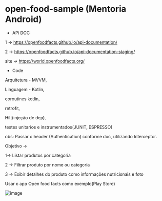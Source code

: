 # open-food-sample (Mentoria Android)

- APi DOC

1 -> https://openfoodfacts.github.io/api-documentation/

2 -> https://openfoodfacts.github.io/api-documentation-staging/

site -> https://world.openfoodfacts.org/


- Code

Arquitetura - MVVM,

Linguagem - Kotlin,

coroutines kotlin,

retrofit,

Hilt(injeção de dep),

testes unitarios e instrumentados(JUNIT, ESPRESSO)

obs: Passar o header (Authentication) conforme doc, utilizando Interceptor.


Objetivo ->

1-> Listar produtos por categoria

2 -> Filtrar produto por nome ou categoria

3 -> Exibir detalhes do produto como informações nutricionais e foto


Usar o app Open food facts como exemplo(Play Store)

![image](https://user-images.githubusercontent.com/54336852/180322603-45e954f1-e64f-4406-97e5-b79abcb6cc2a.png)
